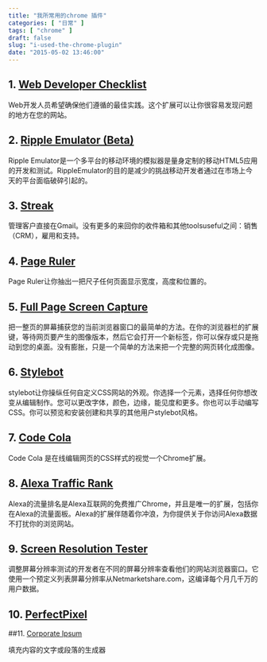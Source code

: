 ```yaml
---
title: "我所常用的chrome 插件"
categories: [ "日常" ]
tags: [ "chrome" ]
draft: false
slug: "i-used-the-chrome-plugin"
date: "2015-05-02 13:46:00"
---
```


## 1. [Web Developer Checklist](https://chrome.google.com/webstore/detail/web-developer-checklist/iahamcpedabephpcgkeikbclmaljebjp) 
  
Web开发人员希望确保他们遵循的最佳实践。这个扩展可以让你很容易发现问题的地方在您的网站。
## 2. [Ripple Emulator (Beta)](https://chrome.google.com/webstore/detail/ripple-emulator-beta/geelfhphabnejjhdalkjhgipohgpdnoc?hl=en)

Ripple Emulator是一个多平台的移动环境的模拟器是量身定制的移动HTML5应用的开发和测试。RippleEmulator的目的是减少的挑战移动开发者通过在市场上今天的平台面临破碎引起的。


<!--more-->


## 3. [Streak](https://chrome.google.com/webstore/detail/streak-for-gmail/pnnfemgpilpdaojpnkjdgfgbnnjojfik?hl=en)

管理客户直接在Gmail。没有更多的来回你的收件箱和其他toolsuseful之间：销售（CRM），雇用和支持。

## 4. [Page Ruler](https://chrome.google.com/webstore/detail/page-ruler/jlpkojjdgbllmedoapgfodplfhcbnbpn?hl=en)

Page Ruler让你抽出一把尺子任何页面显示宽度，高度和位置的。

## 5. [Full Page Screen Capture](https://chrome.google.com/webstore/detail/full-page-screen-capture/fdpohaocaechififmbbbbbknoalclacl)

把一整页的屏幕捕获您的当前浏览器窗口的最简单的方法。在你的浏览器栏的扩展键，等待网页要产生的图像版本，然后它会打开一个新标签，你可以保存或只是拖动到您的桌面。没有膨胀，只是一个简单的方法来把一个完整的网页转化成图像。

## 6. [Stylebot](https://chrome.google.com/webstore/detail/stylebot/oiaejidbmkiecgbjeifoejpgmdaleoha?hl=en)

stylebot让你操纵任何自定义CSS网站的外观。你选择一个元素，选择任何你想改变从编辑制作。您可以更改字体，颜色，边缘，能见度和更多。你也可以手动编写CSS。你可以预览和安装创建和共享的其他用户stylebot风格。

## 7. [Code Cola](https://chrome.google.com/webstore/detail/code-cola/lomkpheldlbkkfiifcbfifipaofnmnkn?hl=en)

Code Cola 是在线编辑网页的CSS样式的视觉一个Chrome扩展。

## 8. [Alexa Traffic Rank](https://chrome.google.com/webstore/detail/alexa-traffic-rank/cknebhggccemgcnbidipinkifmmegdel?hl=en)

Alexa的流量排名是Alexa互联网的免费推广Chrome，并且是唯一的扩展，包括你在Alexa的流量面板。Alexa的扩展伴随着你冲浪，为你提供关于你访问Alexa数据不打扰你的浏览网站。

## 9. [Screen Resolution Tester](https://chrome.google.com/webstore/detail/screen-resolution-tester/bnbpeddmakpmblddofjnoghpjminhjph?hl=en)

调整屏幕分辨率测试的开发者在不同的屏幕分辨率查看他们的网站浏览器窗口。它使用一个预定义列表屏幕分辨率从Netmarketshare.com，这编译每个月几千万的用户数据。

## 10. [PerfectPixel](https://chrome.google.com/webstore/detail/perfectpixel-by-welldonec/dkaagdgjmgdmbnecmcefdhjekcoceebi?hl=en)

##11. [Corporate Ipsum]()

填充内容的文字或段落的生成器
